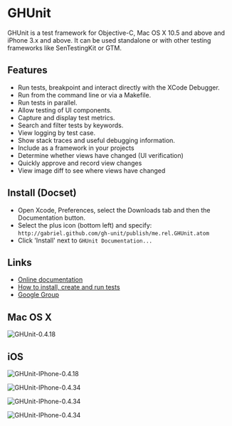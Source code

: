 # GHUnit

GHUnit is a test framework for Objective-C, Mac OS X 10.5 and above and iPhone 3.x and above.
It can be used standalone or with other testing frameworks like SenTestingKit or GTM.

## Features

- Run tests, breakpoint and interact directly with the XCode Debugger.
- Run from the command line or via a Makefile.
- Run tests in parallel.
- Allow testing of UI components.
- Capture and display test metrics.
- Search and filter tests by keywords. 
- View logging by test case.
- Show stack traces and useful debugging information.
- Include as a framework in your projects
- Determine whether views have changed (UI verification)
- Quickly approve and record view changes
- View image diff to see where views have changed

## Install (Docset)

- Open Xcode, Preferences, select the Downloads tab and then the Documentation button.
- Select the plus icon (bottom left) and specify: `http://gabriel.github.com/gh-unit/publish/me.rel.GHUnit.atom`
- Click 'Install' next to `GHUnit Documentation...`

## Links

- [Online documentation](http://gabriel.github.com/gh-unit/)
- [How to install, create and run tests](http://gabriel.github.com/gh-unit/docs/index.html)
- [Google Group](http://groups.google.com/group/ghunit)

## Mac OS X

![GHUnit-0.4.18](http://rel.me.s3.amazonaws.com/gh-unit/images/GHUnit-0.4.18.png)

## iOS

![GHUnit-IPhone-0.4.18](http://rel.me.s3.amazonaws.com/gh-unit/images/GHUnit-IPhone-0.4.18.png)

![GHUnit-IPhone-0.4.34](https://johnboiles.s3.amazonaws.com/ghunittestview.png)

![GHUnit-IPhone-0.4.34](https://johnboiles.s3.amazonaws.com/ghunitnewimage.png)

![GHUnit-IPhone-0.4.34](https://johnboiles.s3.amazonaws.com/ghunitdiff.png)
